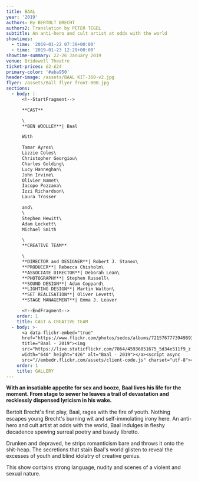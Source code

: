 ```yaml
---
title: BAAL
year: '2019'
authors: By BERTOLT BRECHT
authors2: Translation by PETER TEGEL
subtitle: An anti-hero and cult artist at odds with the world
showtimes:
  - time: '2019-01-22 07:30+00:00'
  - time: '2019-01-23 12:29+00:00'
showtime-summary: 22-26 January 2019
venue: Bridewell Theatre
ticket-prices: £2-£24
primary-color: '#aba950'
header-image: /assets/BAAL KIT-360-v2.jpg
flyer: /assets/Ball flyer front-800.jpg
sections:
  - body: |-
      <!--StartFragment-->

      **CAST**

      \
      **BEN WOOLLEY**| Baal

      With

      Tamar Ayres\
      Lizzie Coles\
      Christopher Georgiou\
      Charles Golding\
      Lucy Hanneghan\
      John Irvine\
      Olivier Namet\
      Iacopo Pozzana\
      Izzi Richardson\
      Laura Trosser

      and\
      \
      Stephen Hewitt\
      Adam Lockett\
      Michael Smith

      \
      **CREATIVE TEAM**

      \
      **DIRECTOR and DESIGNER**| Robert J. Stanex\
      **PRODUCER**| Rebecca Chisholm\
      **ASSOCIATE DIRECTOR**| Deborah Lean\
      **PHOTOGRAPHY**| Stephen Russell\
      **SOUND DESIGN**| Adam Coppard\
      **LIGHTING DESIGN**| Martin Walton\
      **SET REALISATION**| Oliver Levett\
      **STAGE MANAGEMENT**| Emma J. Leaver

      <!--EndFragment-->
    order: 1
    title: CAST & CREATIVE TEAM
  - body: >-
      <a data-flickr-embed="true"
      href="https://www.flickr.com/photos/sedos/albums/72157677739498938"
      title="Baal - 2019"><img
      src="https://live.staticflickr.com/7864/45936851675_5d34e511f9_z.jpg"
      width="640" height="426" alt="Baal - 2019"></a><script async
      src="//embedr.flickr.com/assets/client-code.js" charset="utf-8"></script>
    order: 1
    title: GALLERY
---
```

<!--StartFragment-->

**With an insatiable appetite for sex and booze, Baal lives his life for the moment. From stage to sewer he leaves a trail of devastation and recklessly dispensed lyricism in his wake.**

Bertolt Brecht's ﬁrst play, Baal, rages with the ﬁre of youth. Nothing escapes young Brecht's burning wit and self-immolating irony here. An anti-hero and cult artist at odds with the world, Baal indulges in ﬂeshy decadence spewing surreal poetry and bawdy libretto.

Drunken and depraved, he strips romanticism bare and throws it onto the shit-heap. The secretions that stain Baal's world glisten to reveal the excesses of youth and blind idolatry of creative genius.

This show contains strong language, nudity and scenes of a violent and sexual nature.

<!--EndFragment-->
